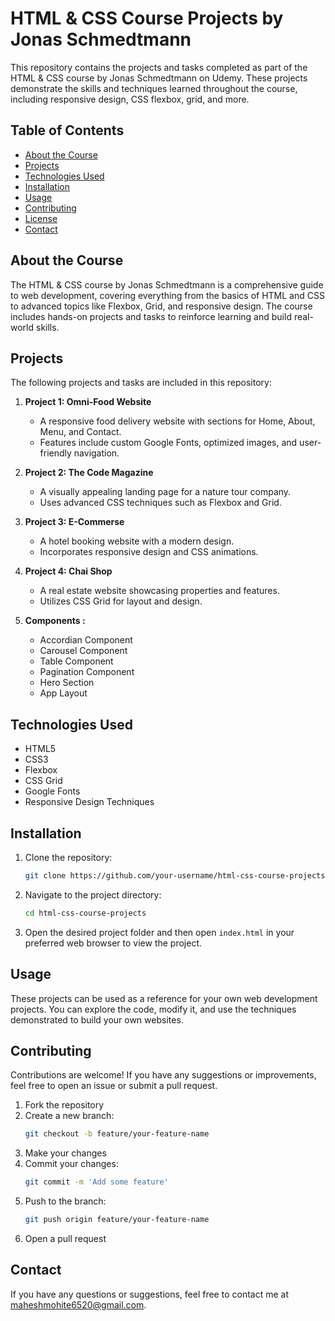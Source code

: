 # HTML & CSS Course Projects by Jonas Schmedtmann

This repository contains the projects and tasks completed as part of the HTML & CSS course by Jonas Schmedtmann on Udemy. These projects demonstrate the skills and techniques learned throughout the course, including responsive design, CSS flexbox, grid, and more.

## Table of Contents

- [About the Course](#about-the-course)
- [Projects](#projects)
- [Technologies Used](#technologies-used)
- [Installation](#installation)
- [Usage](#usage)
- [Contributing](#contributing)
- [License](#license)
- [Contact](#contact)

## About the Course

The HTML & CSS course by Jonas Schmedtmann is a comprehensive guide to web development, 
covering everything from the basics of HTML and CSS to advanced topics like Flexbox, Grid, and responsive design. 
The course includes hands-on projects and tasks to reinforce learning and build real-world skills.

## Projects

The following projects and tasks are included in this repository:

1. **Project 1: Omni-Food Website**
   - A responsive food delivery website with sections for Home, About, Menu, and Contact.
   - Features include custom Google Fonts, optimized images, and user-friendly navigation.

2. **Project 2: The Code Magazine**
   - A visually appealing landing page for a nature tour company.
   - Uses advanced CSS techniques such as Flexbox and Grid.

3. **Project 3: E-Commerse**
   - A hotel booking website with a modern design.
   - Incorporates responsive design and CSS animations.

4. **Project 4: Chai Shop**
   - A real estate website showcasing properties and features.
   - Utilizes CSS Grid for layout and design.

5. **Components :**
   - Accordian Component
   - Carousel Component
   - Table Component
   - Pagination Component
   - Hero Section
   - App Layout

## Technologies Used

- HTML5
- CSS3
- Flexbox
- CSS Grid
- Google Fonts
- Responsive Design Techniques

## Installation

1. Clone the repository:
   ```bash
   git clone https://github.com/your-username/html-css-course-projects.git
   ```

2. Navigate to the project directory:
   ```bash
   cd html-css-course-projects
   ```

3. Open the desired project folder and then open `index.html` in your preferred web browser to view the project.

## Usage

These projects can be used as a reference for your own web development projects. You can explore the code, modify it, and use the techniques demonstrated to build your own websites.

## Contributing

Contributions are welcome! If you have any suggestions or improvements, feel free to open an issue or submit a pull request.

1. Fork the repository
2. Create a new branch:
   ```bash
   git checkout -b feature/your-feature-name
   ```
3. Make your changes
4. Commit your changes:
   ```bash
   git commit -m 'Add some feature'
   ```
5. Push to the branch:
   ```bash
   git push origin feature/your-feature-name
   ```
6. Open a pull request

## Contact

If you have any questions or suggestions, feel free to contact me at [maheshmohite6520@gmail.com](mailto:maheshmohite6520@gmail.com).

